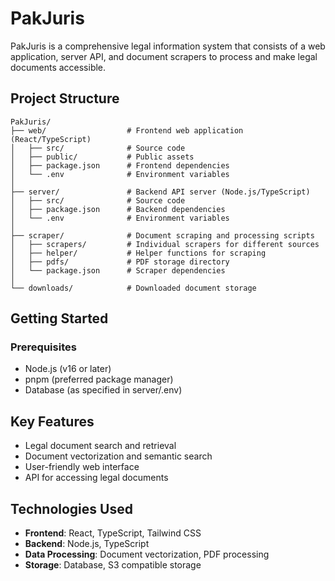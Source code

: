 # PakJuris

PakJuris is a comprehensive legal information system that consists of a web application, server API, and document scrapers to process and make legal documents accessible.

## Project Structure

```
PakJuris/
├── web/                  # Frontend web application (React/TypeScript)
│   ├── src/              # Source code
│   ├── public/           # Public assets
│   ├── package.json      # Frontend dependencies
│   └── .env              # Environment variables
│
├── server/               # Backend API server (Node.js/TypeScript)
│   ├── src/              # Source code
│   ├── package.json      # Backend dependencies
│   └── .env              # Environment variables
│
├── scraper/              # Document scraping and processing scripts
│   ├── scrapers/         # Individual scrapers for different sources
│   ├── helper/           # Helper functions for scraping
│   ├── pdfs/             # PDF storage directory
│   └── package.json      # Scraper dependencies
│
└── downloads/            # Downloaded document storage
```

## Getting Started

### Prerequisites

- Node.js (v16 or later)
- pnpm (preferred package manager)
- Database (as specified in server/.env)


## Key Features

- Legal document search and retrieval
- Document vectorization and semantic search
- User-friendly web interface
- API for accessing legal documents

## Technologies Used

- **Frontend**: React, TypeScript, Tailwind CSS
- **Backend**: Node.js, TypeScript
- **Data Processing**: Document vectorization, PDF processing
- **Storage**: Database, S3 compatible storage
